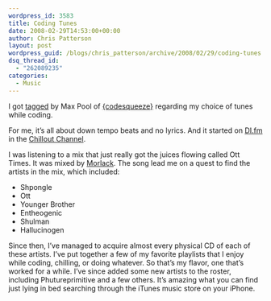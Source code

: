 ```yaml
---
wordpress_id: 3583
title: Coding Tunes
date: 2008-02-29T14:53:00+00:00
author: Chris Patterson
layout: post
wordpress_guid: /blogs/chris_patterson/archive/2008/02/29/coding-tunes.aspx
dsq_thread_id:
  - "262089235"
categories:
  - Music
---
```

I got <a href="http://www.codesqueeze.com/what-music-do-you-code-to/" target="_blank">tagged</a> by Max Pool of <a href="http://www.codesqueeze.com/" target="_blank">{codesqueeze}</a> regarding my choice of tunes while coding. 

For me, it&#8217;s all about down tempo beats and no lyrics. And it started on <a href="http://www.di.fm/" target="_blank">DI.fm</a> in the <a href="http://www.di.fm/chillout/" target="_blank">Chillout Channel</a>. 

I was listening to a mix that just really got the juices flowing called Ott Times. It was mixed by <a href="http://www.psyshop.com/shop/World/" target="_blank">Morlack</a>. The song lead me on a quest to find the artists in the mix, which included: 

  * Shpongle
  * Ott
  * Younger Brother
  * Entheogenic
  * Shulman
  * Hallucinogen

Since then, I&#8217;ve managed to acquire almost every physical CD of each of these artists. I&#8217;ve put together a few of my favorite playlists that I enjoy while coding, chilling, or doing whatever. So that&#8217;s my flavor, one that&#8217;s worked for a while. I&#8217;ve since added some new artists to the roster, including Phutureprimitive and a few others. It&#8217;s amazing what you can find just lying in bed searching through the iTunes music store on your iPhone.